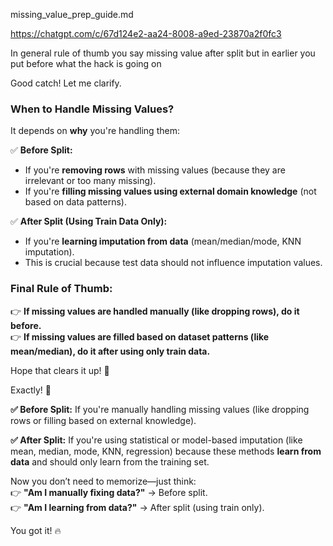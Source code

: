 missing_value_prep_guide.md

https://chatgpt.com/c/67d124e2-aa24-8008-a9ed-23870a2f0fc3


In general rule of thumb you say missing value after split but in earlier you put before 
what the hack is going on

Good catch! Let me clarify.  

### **When to Handle Missing Values?**  
It depends on **why** you're handling them:  

✅ **Before Split:**  
- If you're **removing rows** with missing values (because they are irrelevant or too many missing).  
- If you're **filling missing values using external domain knowledge** (not based on data patterns).  

✅ **After Split (Using Train Data Only):**  
- If you're **learning imputation from data** (mean/median/mode, KNN imputation).  
- This is crucial because test data should not influence imputation values.  

### **Final Rule of Thumb:**  
👉 **If missing values are handled manually (like dropping rows), do it before.**  
👉 **If missing values are filled based on dataset patterns (like mean/median), do it after using only train data.**  

Hope that clears it up! 🚀


Exactly! 🚀  

**✅ Before Split:** If you're manually handling missing values (like dropping rows or filling based on external knowledge).  

**✅ After Split:** If you're using statistical or model-based imputation (like mean, median, mode, KNN, regression) because these methods **learn from data** and should only learn from the training set.  

Now you don’t need to memorize—just think:  
👉 **"Am I manually fixing data?"** → Before split.  
👉 **"Am I learning from data?"** → After split (using train only).  

You got it! 🔥